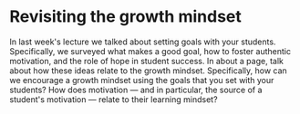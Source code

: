 # Revisiting the growth mindset

In last week's lecture we talked about setting goals with your students. Specifically, we surveyed what makes a good goal, how to foster authentic motivation, and the role of hope in student success. In about a page, talk about how these ideas relate to the growth mindset. Specifically, how can we encourage a growth mindset using the goals that you set with your students? How does motivation — and in particular, the source of a student's motivation — relate to their learning mindset?
